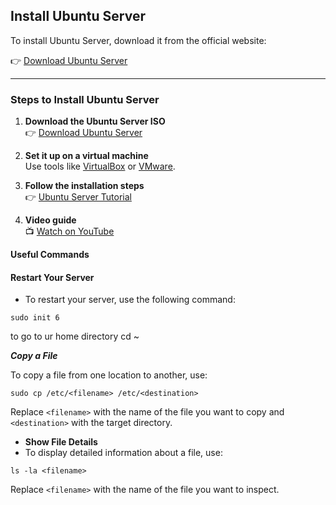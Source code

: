 ## Install Ubuntu Server

To install Ubuntu Server, download it from the official website:

👉 [Download Ubuntu Server](https://ubuntu.com/download/server)

---

### Steps to Install Ubuntu Server

1. **Download the Ubuntu Server ISO**  
   👉 [Download Ubuntu Server](https://ubuntu.com/download/server)

2. **Set it up on a virtual machine**  
   Use tools like [VirtualBox](https://www.virtualbox.org/) or [VMware](https://www.vmware.com/).

3. **Follow the installation steps**  
   👉 [Ubuntu Server Tutorial](https://ubuntu.com/tutorials/install-ubuntu-server)

4. **Video guide**  
   📺 [Watch on YouTube](https://www.youtube.com/watch?v=zs2zdVPwZ7E)

**Useful Commands**

#### Restart Your Server

- To restart your server, use the following command:
  
```
sudo init 6
```
to go to ur home directory cd ~

***Copy a File***

To copy a file from one location to another, use:

```
sudo cp /etc/<filename> /etc/<destination>
```
Replace `<filename>` with the name of the file you want to copy and `<destination>` with the target directory.

- **Show File Details**
 - To display detailed information about a file, use:
```
ls -la <filename>
```
Replace `<filename>` with the name of the file you want to inspect.   
